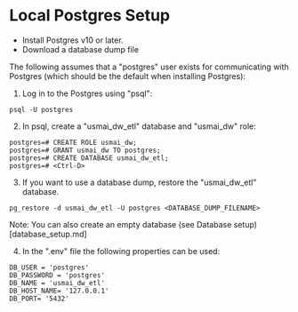 # Local Postgres Setup

* Install Postgres v10 or later.
* Download a database dump file

The following assumes that a "postgres" user exists for communicating with Postgres (which should be the default when installing Postgres):

1) Log in to the Postgres using "psql":

```
psql -U postgres
```

2) In psql, create a "usmai_dw_etl" database and "usmai_dw" role:

```
postgres=# CREATE ROLE usmai_dw;
postgres=# GRANT usmai_dw TO postgres;
postgres=# CREATE DATABASE usmai_dw_etl;
postgres=# <Ctrl-D>
```

3) If you want to use a database dump, restore the "usmai_dw_etl" database. 

```
pg_restore -d usmai_dw_etl -U postgres <DATABASE_DUMP_FILENAME>
```
Note: You can also create an empty database  (see Database setup)[database_setup.md]

4) In the ".env" file the following properties can be used:

```
DB_USER = 'postgres'
DB_PASSWORD = 'postgres'
DB_NAME = 'usmai_dw_etl'
DB_HOST_NAME= '127.0.0.1'
DB_PORT= '5432'
```



